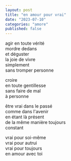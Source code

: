 ```yaml
---
layout: post
title: "en amour pour vrai"
date: "2023-07-10"
categories: "amore"
published: false
---
```


agir en toute vérité  
mordre dedans  
et déguster  
la joie de vivre  
simplement  
sans tromper personne  

croire  
en toute gentillesse  
sans faire de mal  
à personne  

être vrai dans le passé  
comme dans l'avenir  
en étant là présent  
de la même manière toujours  
constant  

vrai pour soi-même  
vrai pour autrui  
vrai pour toujours  
en amour avec toi  
